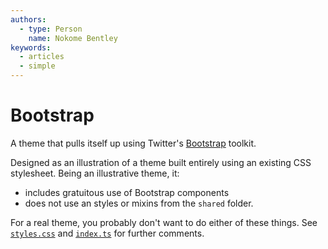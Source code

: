 ```yaml
---
authors:
  - type: Person
    name: Nokome Bentley
keywords:
  - articles
  - simple
---
```


# Bootstrap

A theme that pulls itself up using Twitter's [Bootstrap](https://getbootstrap.com/) toolkit.

Designed as an illustration of a theme built entirely using an existing CSS stylesheet. Being an illustrative theme, it:

- includes gratuitous use of Bootstrap components
- does not use an styles or mixins from the `shared` folder.

For a real theme, you probably don't want to do either of these things. See [`styles.css`](styles.css) and [`index.ts`](index.ts) for further comments.
